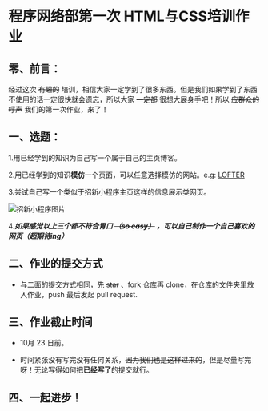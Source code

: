 # 程序网络部第一次 HTML与CSS培训作业

## 零、前言：

经过这次 ~~有趣的~~ 培训，相信大家一定学到了很多东西。但是我们如果学到了东西不使用的话一定很快就会遗忘，所以大家 ~~一定都~~ 很想大展身手吧！所以 ~~应群众的呼声~~ 我们的第一次作业，来了！

## 一、选题：

1.用已经学到的知识为自己写一个属于自己的主页博客。

2.用已经学到的知识**模仿**一个页面，可以任意选择模仿的网站。e.g: [LOFTER](https://www.lofter.com/front/login)

3.尝试自己写一个类似于招新小程序主页这样的信息展示类网页。

![招新小程序图片](https://i0.hdslb.com/bfs/album/b11f5632639e01a1259ad21ef83352662e8fdf6e.png)

4.***如果感觉以上三个都不符合胃口 ~~（so easy）~~ ，可以自己制作一个自己喜欢的网页（超期待ing）***

## 二、作业的提交方式

- 与二面的提交方式相同，先 ~~star~~ 、fork 仓库再 clone，在仓库的文件夹里放入作业，push 最后发起 pull request.

## 三、作业截止时间

- 10月 23 日前。

- 时间紧张没有写完没有任何关系，~~因为我们也是这样过来的~~，但是尽量写完呀！无论写得如何把**已经写了**的提交就行。

## 四、一起进步！
